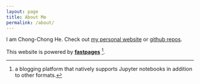 ```yaml
---
layout: page
title: About Me
permalink: /about/
---
```


I am Chong-Chong He. Check out [my personal website](https://chongchonghe.github.io/) or [github repos](https://github.com/chongchonghe/).


This website is powered by **[fastpages](https://github.com/fastai/fastpages)** [^1].



[^1]:a blogging platform that natively supports Jupyter notebooks in addition to other formats.
